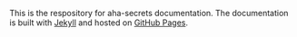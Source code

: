 This is the respository for aha-secrets documentation. The documentation is built with [Jekyll](https://jekyllrb.com/) and hosted on [GitHub Pages](https://pages.github.com/).
